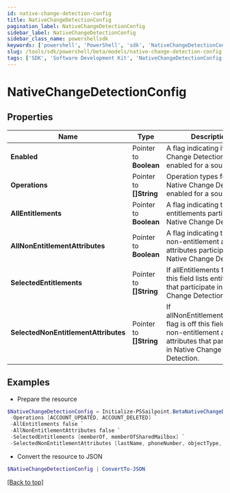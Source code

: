 ```yaml
---
id: native-change-detection-config
title: NativeChangeDetectionConfig
pagination_label: NativeChangeDetectionConfig
sidebar_label: NativeChangeDetectionConfig
sidebar_class_name: powershellsdk
keywords: ['powershell', 'PowerShell', 'sdk', 'NativeChangeDetectionConfig'] 
slug: /tools/sdk/powershell/beta/models/native-change-detection-config
tags: ['SDK', 'Software Development Kit', 'NativeChangeDetectionConfig']
---
```



# NativeChangeDetectionConfig

## Properties

Name | Type | Description | Notes
------------ | ------------- | ------------- | -------------
**Enabled** |  Pointer to **Boolean** | A flag indicating if Native Change Detection is enabled for a source. | [optional] [default to $false]
**Operations** |  Pointer to **[]String** | Operation types for which Native Change Detection is enabled for a source. | [optional] 
**AllEntitlements** |  Pointer to **Boolean** | A flag indicating that all entitlements participate in Native Change Detection. | [optional] [default to $false]
**AllNonEntitlementAttributes** |  Pointer to **Boolean** | A flag indicating that all non-entitlement account attributes participate in Native Change Detection. | [optional] [default to $false]
**SelectedEntitlements** |  Pointer to **[]String** | If allEntitlements flag is off this field lists entitlements that participate in Native Change Detection. | [optional] 
**SelectedNonEntitlementAttributes** |  Pointer to **[]String** | If allNonEntitlementAttributes flag is off this field lists non-entitlement account attributes that participate in Native Change Detection. | [optional] 

## Examples

- Prepare the resource
```powershell
$NativeChangeDetectionConfig = Initialize-PSSailpoint.BetaNativeChangeDetectionConfig  -Enabled true `
 -Operations [ACCOUNT_UPDATED, ACCOUNT_DELETED] `
 -AllEntitlements false `
 -AllNonEntitlementAttributes false `
 -SelectedEntitlements [memberOf, memberOfSharedMailbox] `
 -SelectedNonEntitlementAttributes [lastName, phoneNumber, objectType, servicePrincipalName]
```

- Convert the resource to JSON
```powershell
$NativeChangeDetectionConfig | ConvertTo-JSON
```


[[Back to top]](#) 

